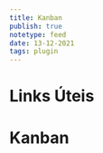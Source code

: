 ```yaml
---
title: Kanban
publish: true
notetype: feed
date: 13-12-2021
tags: plugin
---
```


# Links Úteis

# Kanban